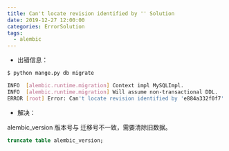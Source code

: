 ```yaml
---
title: Can't locate revision identified by '' Solution 
date: 2019-12-27 12:00:00
categories: ErrorSolution
tags: 
  - alembic 
---
```


 - 出错信息：

```bash
$ python mange.py db migrate

INFO  [alembic.runtime.migration] Context impl MySQLImpl.
INFO  [alembic.runtime.migration] Will assume non-transactional DDL.
ERROR [root] Error: Can't locate revision identified by 'e884a332f0f7'
```
- 解决：

alembic_version 版本号与 迁移号不一致，需要清除旧数据。

```sql
truncate table alembic_version;
```

